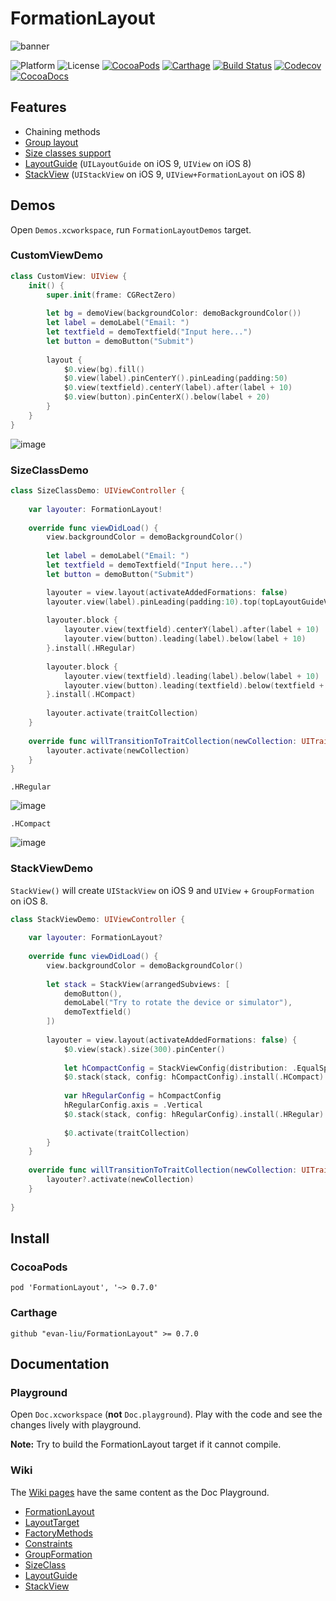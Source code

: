 # FormationLayout

![banner](https://raw.githubusercontent.com/evan-liu/FormationLayout/master/Doc.playground/Resources/banner.png)

![Platform](https://img.shields.io/badge/platform-ios-lightgrey.svg)
![License](https://img.shields.io/badge/license-MIT-blue.svg)
[![CocoaPods](https://img.shields.io/cocoapods/v/FormationLayout.svg)](https://cocoapods.org/)
[![Carthage](https://img.shields.io/badge/Carthage-compatible-4BC51D.svg?style=flat)](https://github.com/Carthage/Carthage)
[![Build Status](https://travis-ci.org/evan-liu/FormationLayout.svg)](https://travis-ci.org/evan-liu/FormationLayout)
[![Codecov](https://img.shields.io/codecov/c/github/evan-liu/FormationLayout.svg)](https://codecov.io/github/evan-liu/FormationLayout)
[![CocoaDocs](https://img.shields.io/cocoapods/metrics/doc-percent/FormationLayout.svg)](http://cocoadocs.org/docsets/FormationLayout)

## Features

- Chaining methods
- [Group layout](https://github.com/evan-liu/FormationLayout/wiki/GroupFormation)
- [Size classes support](https://github.com/evan-liu/FormationLayout/wiki/SizeClass)
- [LayoutGuide](https://github.com/evan-liu/FormationLayout/wiki/LayoutGuide) (`UILayoutGuide` on iOS 9, `UIView` on iOS 8)
- [StackView](https://github.com/evan-liu/FormationLayout/wiki/StackView) (`UIStackView` on iOS 9, `UIView+FormationLayout` on iOS 8)

## Demos

Open `Demos.xcworkspace`, run `FormationLayoutDemos` target. 

### CustomViewDemo

```swift
class CustomView: UIView {
    init() {
        super.init(frame: CGRectZero)
        
        let bg = demoView(backgroundColor: demoBackgroundColor())
        let label = demoLabel("Email: ")
        let textfield = demoTextfield("Input here...")
        let button = demoButton("Submit")
        
        layout {
            $0.view(bg).fill()
            $0.view(label).pinCenterY().pinLeading(padding:50)
            $0.view(textfield).centerY(label).after(label + 10)
            $0.view(button).pinCenterX().below(label + 20)
        }
    }
}
```

![image](https://cloud.githubusercontent.com/assets/126383/12078138/0d7679fc-b26c-11e5-9d47-dfdb3ac7cac5.png)

### SizeClassDemo

```swift
class SizeClassDemo: UIViewController {
    
    var layouter: FormationLayout!
    
    override func viewDidLoad() {
        view.backgroundColor = demoBackgroundColor()
        
        let label = demoLabel("Email: ")
        let textfield = demoTextfield("Input here...")
        let button = demoButton("Submit")

        layouter = view.layout(activateAddedFormations: false)
        layouter.view(label).pinLeading(padding:10).top(topLayoutGuideView.bottom + 10)
        
        layouter.block {
            layouter.view(textfield).centerY(label).after(label + 10)
            layouter.view(button).leading(label).below(label + 10)
        }.install(.HRegular)
        
        layouter.block {
            layouter.view(textfield).leading(label).below(label + 10)
            layouter.view(button).leading(textfield).below(textfield + 10)
        }.install(.HCompact)
        
        layouter.activate(traitCollection)
    }
    
    override func willTransitionToTraitCollection(newCollection: UITraitCollection, withTransitionCoordinator coordinator: UIViewControllerTransitionCoordinator) {
        layouter.activate(newCollection)
    }   
}
```

`.HRegular`

![image](https://cloud.githubusercontent.com/assets/126383/12078196/ff413718-b26c-11e5-9a92-e41081268c2c.png)

`.HCompact`

![image](https://cloud.githubusercontent.com/assets/126383/12078206/31dde69e-b26d-11e5-8532-f64e494a8e3e.png)

### StackViewDemo

`StackView()` will create `UIStackView` on iOS 9 and `UIView` + `GroupFormation` on iOS 8.

```swift
class StackViewDemo: UIViewController {
    
    var layouter: FormationLayout?
    
    override func viewDidLoad() {
        view.backgroundColor = demoBackgroundColor()
        
        let stack = StackView(arrangedSubviews: [
            demoButton(),
            demoLabel("Try to rotate the device or simulator"),
            demoTextfield()
        ])
        
        layouter = view.layout(activateAddedFormations: false) {
            $0.view(stack).size(300).pinCenter()
            
            let hCompactConfig = StackViewConfig(distribution: .EqualSpacing, alignment: .Center, spacing: 20)
            $0.stack(stack, config: hCompactConfig).install(.HCompact)
            
            var hRegularConfig = hCompactConfig
            hRegularConfig.axis = .Vertical
            $0.stack(stack, config: hRegularConfig).install(.HRegular)
            
            $0.activate(traitCollection)
        }
    }
    
    override func willTransitionToTraitCollection(newCollection: UITraitCollection, withTransitionCoordinator coordinator: UIViewControllerTransitionCoordinator) {
        layouter?.activate(newCollection)
    }
    
}
```

## Install 

### CocoaPods 

```
pod 'FormationLayout', '~> 0.7.0'
```

### Carthage 

```
github "evan-liu/FormationLayout" >= 0.7.0
```

## Documentation

### Playground

Open `Doc.xcworkspace` (**not** `Doc.playground`). Play with the code and see the changes lively with playground. 

**Note:** Try to build the FormationLayout target if it cannot compile.

### Wiki

The [Wiki pages](https://github.com/evan-liu/FormationLayout/wiki) have the same content as the Doc Playground. 

- [FormationLayout](https://github.com/evan-liu/FormationLayout/wiki/FormationLayout)
- [LayoutTarget](https://github.com/evan-liu/FormationLayout/wiki/LayoutTarget)
- [FactoryMethods](https://github.com/evan-liu/FormationLayout/wiki/FactoryMethods)
- [Constraints](https://github.com/evan-liu/FormationLayout/wiki/Constraints)
- [GroupFormation](https://github.com/evan-liu/FormationLayout/wiki/GroupFormation)
- [SizeClass](https://github.com/evan-liu/FormationLayout/wiki/SizeClass)
- [LayoutGuide](https://github.com/evan-liu/FormationLayout/wiki/LayoutGuide)
- [StackView](https://github.com/evan-liu/FormationLayout/wiki/StackView)
